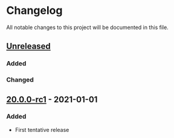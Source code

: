 Changelog
=========

All notable changes to this project will be documented in this file.

## [Unreleased]

### Added

### Changed

## [20.0.0-rc1] - 2021-01-01

### Added

- First tentative release

[Unreleased]: https://github.com/oscillatingworks/bou/compare/v20.0.0-rc1...HEAD
[20.0.0-rc1]: https://github.com/oscillatingworks/bou/compare/dda6b656cbd635dab8e9fc6c254a46f01e4e43ca...v20.0.0-rc1
